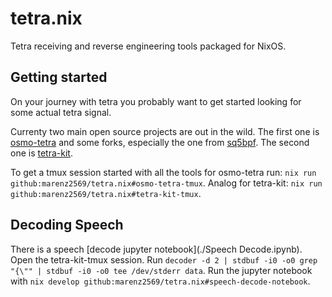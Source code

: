 # tetra.nix

Tetra receiving and reverse engineering tools packaged for NixOS.

## Getting started

On your journey with tetra you probably want to get started looking for some actual tetra signal.

Currenty two main open source projects are out in the wild.
The first one is [osmo-tetra](https://github.com/osmocom/osmo-tetra) and some forks, especially the one from [sq5bpf](https://github.com/sq5bpf/osmo-tetra-sq5bpf).
The second one is [tetra-kit](https://gitlab.com/larryth/tetra-kit).

To get a tmux session started with all the tools for osmo-tetra run: `nix run github:marenz2569/tetra.nix#osmo-tetra-tmux`.
Analog for tetra-kit: `nix run github:marenz2569/tetra.nix#tetra-kit-tmux`.

## Decoding Speech

There is a speech [decode jupyter notebook](./Speech Decode.ipynb).
Open the tetra-kit-tmux session. Run `decoder -d 2 | stdbuf -i0 -o0 grep "{\"" | stdbuf -i0 -o0 tee /dev/stderr data`.
Run the jupyter notebook with `nix develop github:marenz2569/tetra.nix#speech-decode-notebook`.
